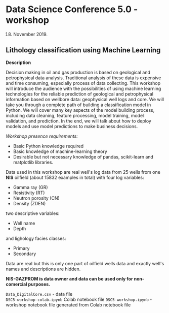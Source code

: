 # Data Science Conference 5.0 - workshop

18. November 2019.

## Lithology classification using Machine Learning

__Description__

Decision making in oil and gas production is based on geological and petrophysical data analysis. Traditional analysis of these data is expensive and time consuming, especially process of data collecting. This workshop will introduce the audience with the possibilities of using machine learning technologies for the reliable prediction of geological and petrophysical information based on wellbore data: geophysical well logs and core. We will take you through a complete path of building a classification model in Python. We will cover many key aspects of the model building process, including data cleaning, feature processing, model training, model validation, and prediction. In the end, we will talk about how to deploy models and use model predictions to make business decisions.

_Workshop presence requirements:_

* Basic Python knowledge required
* Basic knowledge of machine-learning theory 
* Desirable but not necessary knowledge of pandas, scikit-learn and matplotlib libraries.

Data used in this workshop are real well's log data from 25 wells from one __NIS__ oilfield (about 15832 examples in total) with four log variables:
* Gamma ray (GR)
* Resistivity (RT)
* Neutron porosity (CN)
* Density (ZDEN)

two descriptive variables:
* Well name
* Depth 

and lighology facies classes:
* Primary
* Secondary

Data are real but this is only one part of oilfield wells data and exactly well's names and descriptions are hidden.  

**NIS-GAZPROM is data owner and data can be used only for non-comercial purposes.**

`Data_DigitalCore.csv` - data file  
`DSC5-workshop-colab.ipynb` Colab notebook file
`DSC5-workshop.ipynb` - workshop notebook file generated from Colab notebook file




